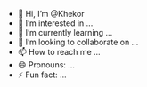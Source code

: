 - 👋 Hi, I’m @Khekor
- 👀 I’m interested in ...
- 🌱 I’m currently learning ...
- 💞️ I’m looking to collaborate on ...
- 📫 How to reach me ...
- 😄 Pronouns: ...
- ⚡ Fun fact: ...

<!---
Khekor/Khekor is a ✨ special ✨ repository because its `README.md` (this file) appears on your GitHub profile.
You can click the Preview link to take a look at your changes.
--->
